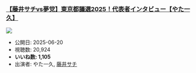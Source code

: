 ### [【藤井サチvs夢党】東京都議選2025！代表者インタビュー【やた一久】](https://www.youtube.com/watch?v=UPYQsqANtYo)
[![](https://img.youtube.com/vi/UPYQsqANtYo/sddefault.jpg)](https://www.youtube.com/watch?v=UPYQsqANtYo)
-   公開日: 2025-06-20
-   視聴数: 20,924
-   **いいね数: 1,105**
-   出演者: やた一久, [藤井サチ](/rehacq_fan/people/藤井サチ "wikilink")
